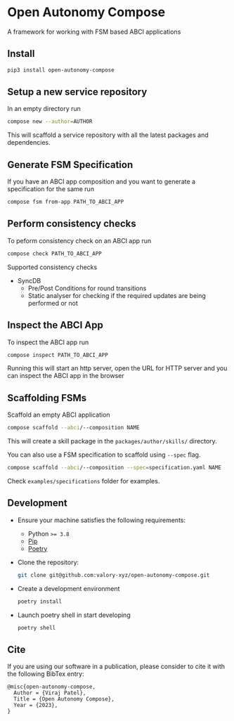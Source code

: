 # Open Autonomy Compose

A framework for working with FSM based ABCI applications

## Install

```bash
pip3 install open-autonomy-compose
```

## Setup a new service repository

In an empty directory run

```bash
compose new --author=AUTHOR
```

This will scaffold a service repository with all the latest packages and dependencies.

## Generate FSM Specification

If you have an ABCI app composition and you want to generate a specification for the same run

```bash
compose fsm from-app PATH_TO_ABCI_APP
```

## Perform consistency checks

To peform consistency check on an ABCI app run

```bash
compose check PATH_TO_ABCI_APP
```

Supported consistency checks

- SyncDB
  - Pre/Post Conditions for round transitions
  - Static analyser for checking if the required updates are being performed or not

## Inspect the ABCI App

To inspect the ABCI app run

```bash
compose inspect PATH_TO_ABCI_APP
```

Running this will start an http server, open the URL for HTTP server and you can inspect the ABCI app in the browser

## Scaffolding FSMs

Scaffold an empty ABCI application

```bash
compose scaffold --abci/--composition NAME
```

This will create a skill package in the `packages/author/skills/` directory.

You can also use a FSM specification to scaffold using `--spec` flag.

```bash
compose scaffold --abci/--composition --spec=specification.yaml NAME
```

Check `examples/specifications` folder for examples.


## Development

- Ensure your machine satisfies the following requirements:

    - Python `>= 3.8`
    - [Pip](https://pip.pypa.io/en/stable/installation/)
    - [Poetry](https://python-poetry.org/docs/#installation)

- Clone the repository:

    ```bash
    git clone git@github.com:valory-xyz/open-autonomy-compose.git
    ```

- Create a development environment

    ```bash
    poetry install
    ```

- Launch poetry shell in start developing

    ```bash
    poetry shell
    ```

## Cite

If you are using our software in a publication, please consider to cite it with the following BibTex entry:

```
@misc{open-autonomy-compose,
  Author = {Viraj Patel},
  Title = {Open Autonomy Compose},
  Year = {2023},
}
```
